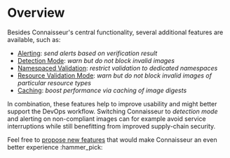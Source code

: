 # Overview

Besides Connaisseur's central functionality, several additional features are available, such as:

- [Alerting](./alerting.md): *send alerts based on verification result*
- [Detection Mode](./detection_mode.md): *warn but do not block invalid images*
- [Namespaced Validation](./namespaced_validation.md): *restrict validation to dedicated namespaces*
- [Resource Validation Mode](./resource_validation_mode.md): *warn but do not block invalid images of particular resource types*
- [Caching](./caching.md): *boost performance via caching of image digests*

In combination, these features help to improve usability and might better support the DevOps workflow.
Switching Connaisseur to _detection mode_ and alerting on non-compliant images can for example avoid service interruptions while still benefitting from improved supply-chain security.

Feel free to [propose new features](https://github.com/sse-secure-systems/connaisseur/issues/new?assignees=&labels=&template=feature_request.md&title=) that would make Connaisseur an even better experience :hammer_pick:

